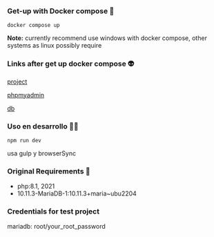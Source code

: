 ### **Get-up with Docker compose** 🚀

```console
docker compose up
```

**Note:** currently recommend use windows with docker compose, other systems as linux possibly require

### **Links after get up docker compose** 👽️

[project](localhost:80)

[phpmyadmin](localhost:8080)

[db](localhost:3306)

### **Uso en desarrollo** 🧑‍💻

```console
npm run dev
```

usa gulp y browserSync

### **Original Requirements** 🔖

-   php:8.1, 2021
-   10.11.3-MariaDB-1:10.11.3+maria~ubu2204

### **Credentials for test project**

mariadb: root/your_root_password
